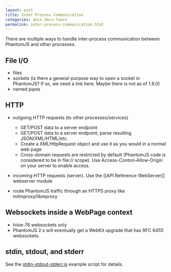 ```yaml
---
layout: post
title: Inter Process Communication
categories: docs docs-learn
permalink: inter-process-communication.html
---
```


There are multiple ways to handle inter-process communication between PhantomJS and other processes.

## File I/O

* files
* sockets (is there a general-purpose way to open a socket in PhantomJS? If so, we need a link here. Maybe there is not as of 1.9.0)
* named pipes

## HTTP

* outgoing HTTP requests (to other processes/services)
  * GET/POST data to a server endpoint
  * GET/POST data to a server endpoint, parse resulting JSON/XML/HTML/etc.
  * Create a XMLHttpRequest object and use it as you would in a normal web page
  * Cross-domain requests are restricted by default (PhantomJS code is considered to be in file:// scope). Use Access-Control-Allow-Origin on your server to enable access.

* incoming HTTP requests (server). Use the [[API Reference WebServer]] webserver module
* route PhantomJS traffic through an HTTPS proxy like mitmproxy/libmproxy

## Websockets inside a WebPage context

* hixie-76 websockets only
* PhantomJS 2.x will eventually get a WebKit upgrade that has RFC 6455 websockets.

## stdin, stdout, and stderr

See the [stdin-stdout-stderr.js](https://github.com/ariya/phantomjs/blob/master/examples/stdin-stdout-stderr.js) example script for details.
